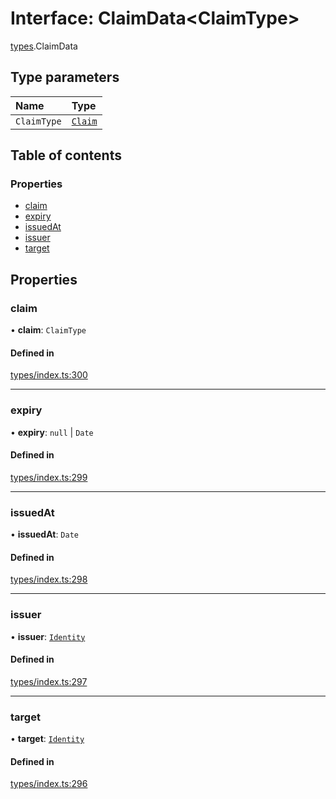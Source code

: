 # Interface: ClaimData<ClaimType\>

[types](../wiki/types).ClaimData

## Type parameters

| Name | Type |
| :------ | :------ |
| `ClaimType` | [`Claim`](../wiki/types#claim) |

## Table of contents

### Properties

- [claim](../wiki/types.ClaimData#claim)
- [expiry](../wiki/types.ClaimData#expiry)
- [issuedAt](../wiki/types.ClaimData#issuedat)
- [issuer](../wiki/types.ClaimData#issuer)
- [target](../wiki/types.ClaimData#target)

## Properties

### claim

• **claim**: `ClaimType`

#### Defined in

[types/index.ts:300](https://github.com/PolymeshAssociation/polymesh-sdk/blob/16e8c2ca/src/types/index.ts#L300)

___

### expiry

• **expiry**: ``null`` \| `Date`

#### Defined in

[types/index.ts:299](https://github.com/PolymeshAssociation/polymesh-sdk/blob/16e8c2ca/src/types/index.ts#L299)

___

### issuedAt

• **issuedAt**: `Date`

#### Defined in

[types/index.ts:298](https://github.com/PolymeshAssociation/polymesh-sdk/blob/16e8c2ca/src/types/index.ts#L298)

___

### issuer

• **issuer**: [`Identity`](../wiki/api.entities.Identity.Identity)

#### Defined in

[types/index.ts:297](https://github.com/PolymeshAssociation/polymesh-sdk/blob/16e8c2ca/src/types/index.ts#L297)

___

### target

• **target**: [`Identity`](../wiki/api.entities.Identity.Identity)

#### Defined in

[types/index.ts:296](https://github.com/PolymeshAssociation/polymesh-sdk/blob/16e8c2ca/src/types/index.ts#L296)
